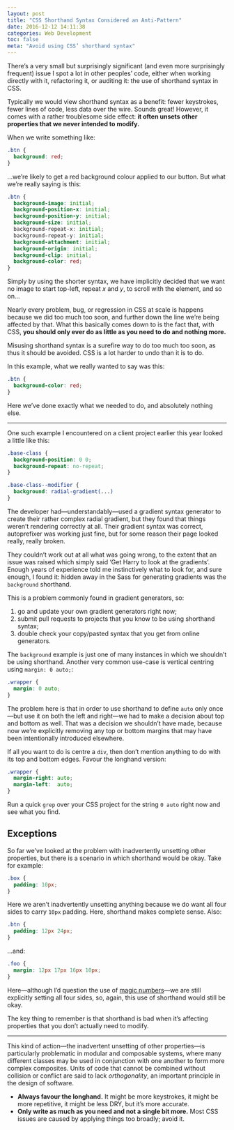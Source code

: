 ```yaml
---
layout: post
title: "CSS Shorthand Syntax Considered an Anti-Pattern"
date: 2016-12-12 14:11:38
categories: Web Development
toc: false
meta: "Avoid using CSS’ shorthand syntax"
---
```


There’s a very small but surprisingly significant (and even more surprisingly
frequent) issue I spot a lot in other peoples’ code, either when working
directly with it, refactoring it, or auditing it: the use of shorthand syntax in
CSS.

Typically we would view shorthand syntax as a benefit: fewer keystrokes, fewer
lines of code, less data over the wire. Sounds great! However, it comes with a
rather troublesome side effect: **it often unsets other properties that we never
intended to modify.**

When we write something like:

```css
.btn {
  background: red;
}
```

…we’re likely to get a red background colour applied to our button. But what
we’re really saying is this:

```css
.btn {
  background-image: initial;
  background-position-x: initial;
  background-position-y: initial;
  background-size: initial;
  background-repeat-x: initial;
  background-repeat-y: initial;
  background-attachment: initial;
  background-origin: initial;
  background-clip: initial;
  background-color: red;
}
```

Simply by using the shorter syntax, we have implicitly decided that we want no
image to start top-left, repeat <var>x</var> and <var>y</var>, to scroll with
the element, and so on…

Nearly every problem, bug, or regression in CSS at scale is happens because we
did too much too soon, and further down the line we’re being affected by that.
What this basically comes down to is the fact that, with CSS, **you should only
ever do as little as you need to do and nothing more.**

Misusing shorthand syntax is a surefire way to do too much too soon, as thus it
should be avoided. CSS is a lot harder to undo than it is to do.

In this example, what we really wanted to say was this:

```css
.btn {
  background-color: red;
}
```

Here we’ve done exactly what we needed to do, and absolutely nothing else.

- - -

One such example I encountered on a client project earlier this year looked a
little like this:

```css
.base-class {
  background-position: 0 0;
  background-repeat: no-repeat;
}

.base-class--modifier {
  background: radial-gradient(...)
}
```

The developer had—understandably—used a gradient syntax generator to create
their rather complex radial gradient, but they found that things weren’t
rendering correctly at all. Their gradient syntax was correct, autoprefixer was
working just fine, but for some reason their page looked really, really broken.

They couldn’t work out at all what was going wrong, to the extent that an issue
was raised which simply said ‘Get Harry to look at the gradients’. Enough years
of experience told me instinctively what to look for, and sure enough, I found
it: hidden away in the Sass for generating gradients was the `background`
shorthand.

This is a problem commonly found in gradient generators, so:

1. go and update your own gradient generators right now;
2. submit pull requests to projects that you know to be using shorthand syntax;
3. double check your copy/pasted syntax that you get from online generators.

The `background` example is just one of many instances in which we shouldn’t be
using shorthand. Another very common use-case is vertical centring using
`margin: 0 auto;`:

```css
.wrapper {
  margin: 0 auto;
}
```

The problem here is that in order to use shorthand to define `auto` only
once—but use it on both the left and right—we had to make a decision about top
and bottom as well. That was a decision we shouldn’t have made, because now
we’re explicitly removing any top or bottom margins that may have been
intentionally introduced elsewhere.

If all you want to do is centre a `div`, then don’t mention anything to do with
its top and bottom edges. Favour the longhand version:

```css
.wrapper {
  margin-right: auto;
  margin-left:  auto;
}
```

Run a quick `grep` over your CSS project for the string `0 auto` right now and
see what you find.

## Exceptions

So far we’ve looked at the problem with inadvertently unsetting other
properties, but there is a scenario in which shorthand would be okay. Take for
example:

```css
.box {
  padding: 10px;
}
```

Here we aren’t inadvertently unsetting anything because we do want all four
sides to carry `10px` padding. Here, shorthand makes complete sense. Also:

```css
.btn {
  padding: 12px 24px;
}
```

…and:

```css
.foo {
  margin: 12px 17px 16px 10px;
}
```

Here—although I’d question the use of [magic
numbers](http://csswizardry.com/2012/11/code-smells-in-css/#magic-numbers)—we
are still explicitly setting all four sides, so, again, this use of shorthand
would still be okay.

The key thing to remember is that shorthand is bad when it’s affecting
properties that you don’t actually need to modify.

- - -

This kind of action—the inadvertent unsetting of other properties—is
particularly problematic in modular and composable systems, where many different
classes may be used in conjunction with one another to form more complex
composites. Units of code that cannot be combined without collision or conflict
are said to lack _orthogonality_, an important principle in the design of
software.

* **Always favour the longhand.** It might be more keystrokes, it might be more
  repetitive, it might be less DRY, but it’s more accurate.
* **Only write as much as you need and not a single bit more.** Most CSS issues
  are caused by applying things too broadly; avoid it.
